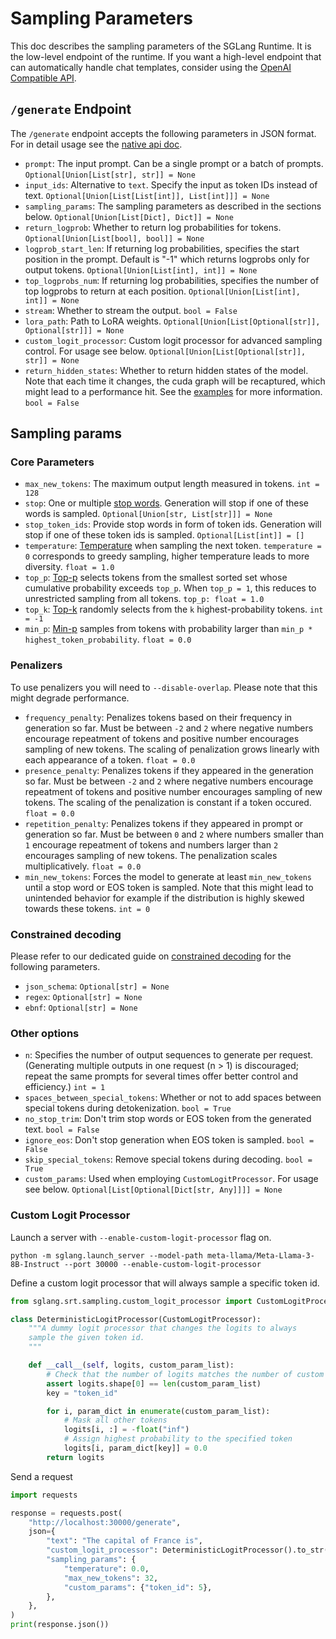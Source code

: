 # Sampling Parameters

This doc describes the sampling parameters of the SGLang Runtime.
It is the low-level endpoint of the runtime.
If you want a high-level endpoint that can automatically handle chat templates, consider using the [OpenAI Compatible API](https://docs.sglang.ai/backend/openai_api_completions.html).

## `/generate` Endpoint

The `/generate` endpoint accepts the following parameters in JSON format. For in detail usage see the [native api doc](https://docs.sglang.ai/backend/native_api.html).

* `prompt`: The input prompt. Can be a single prompt or a batch of prompts. `Optional[Union[List[str], str]] = None`
* `input_ids`: Alternative to `text`. Specify the input as token IDs instead of text. `Optional[Union[List[List[int]], List[int]]] = None`
* `sampling_params`: The sampling parameters as described in the sections below.  `Optional[Union[List[Dict], Dict]] = None`
* `return_logprob`: Whether to return log probabilities for tokens. `Optional[Union[List[bool], bool]] = None`
* `logprob_start_len`: If returning log probabilities, specifies the start position in the prompt. Default is "-1" which returns logprobs only for output tokens. `Optional[Union[List[int], int]] = None`
* `top_logprobs_num`: If returning log probabilities, specifies the number of top logprobs to return at each position. `Optional[Union[List[int], int]] = None`
* `stream`: Whether to stream the output. `bool = False`
* `lora_path`: Path to LoRA weights. `Optional[Union[List[Optional[str]], Optional[str]]] = None`
* `custom_logit_processor`: Custom logit processor for advanced sampling control. For usage see below. `Optional[Union[List[Optional[str]], str]] = None`
* `return_hidden_states`: Whether to return hidden states of the model. Note that each time it changes, the cuda graph will be recaptured, which might lead to a performance hit. See the [examples](https://github.com/sgl-project/sglang/blob/main/examples/runtime/engine/hidden_states.py) for more information. `bool = False`

## Sampling params

### Core Parameters

* `max_new_tokens`: The maximum output length measured in tokens. `int = 128`
* `stop`: One or multiple [stop words](https://platform.openai.com/docs/api-reference/chat/create#chat-create-stop). Generation will stop if one of these words is sampled. `Optional[Union[str, List[str]]] = None`
* `stop_token_ids`: Provide stop words in form of token ids. Generation will stop if one of these token ids is sampled. `Optional[List[int]] = []`
* `temperature`: [Temperature](https://platform.openai.com/docs/api-reference/chat/create#chat-create-temperature) when sampling the next token. `temperature = 0` corresponds to greedy sampling, higher temperature leads to more diversity. `float = 1.0`
* `top_p`: [Top-p](https://platform.openai.com/docs/api-reference/chat/create#chat-create-top_p) selects tokens from the smallest sorted set whose cumulative probability exceeds `top_p`. When `top_p = 1`, this reduces to unrestricted sampling from all tokens. `top_p: float = 1.0`
* `top_k`: [Top-k](https://developer.nvidia.com/blog/how-to-get-better-outputs-from-your-large-language-model/#predictability_vs_creativity) randomly selects from the `k` highest-probability tokens. `int = -1`
* `min_p`: [Min-p](https://github.com/huggingface/transformers/issues/27670) samples from tokens with probability larger than `min_p * highest_token_probability`. `float = 0.0`

### Penalizers

To use penalizers you will need to `--disable-overlap`. Please note that this might degrade performance.

* `frequency_penalty`: Penalizes tokens based on their frequency in generation so far. Must be between `-2` and `2` where negative numbers encourage repeatment of tokens and positive number encourages sampling of new tokens. The scaling of penalization grows linearly with each appearance of a token. `float = 0.0`
* `presence_penalty`: Penalizes tokens if they appeared in the generation so far. Must be between `-2` and `2` where negative numbers encourage repeatment of tokens and positive number encourages sampling of new tokens. The scaling of the penalization is constant if a token occured. `float = 0.0`
* `repetition_penalty`: Penalizes tokens if they appeared in prompt or generation so far. Must be between `0` and `2` where numbers smaller than `1` encourage repeatment of tokens and numbers larger than `2` encourages sampling of new tokens. The penalization scales multiplicatively. `float = 0.0`
* `min_new_tokens`: Forces the model to generate at least `min_new_tokens` until a stop word or EOS token is sampled. Note that this might lead to unintended behavior for example if the distribution is highly skewed towards these tokens. `int = 0`

### Constrained decoding

Please refer to our dedicated guide on [constrained decoding](https://docs.sglang.ai/backend/structured_outputs.html#Native-API-and-SGLang-Runtime-(SRT)) for the following parameters.

* `json_schema`: `Optional[str] = None`
* `regex`: `Optional[str] = None`
* `ebnf`: `Optional[str] = None`

### Other options

* `n`: Specifies the number of output sequences to generate per request. (Generating multiple outputs in one request (n > 1) is discouraged; repeat the same prompts for several times offer better control and efficiency.) `int = 1`
* `spaces_between_special_tokens`: Whether or not to add spaces between special tokens during detokenization. `bool = True`
* `no_stop_trim`: Don't trim stop words or EOS token from the generated text. `bool = False`
* `ignore_eos`: Don't stop generation when EOS token is sampled. `bool = False`
* `skip_special_tokens`: Remove special tokens during decoding. `bool = True`
* `custom_params`: Used when employing `CustomLogitProcessor`. For usage see below. `Optional[List[Optional[Dict[str, Any]]]] = None`

### Custom Logit Processor

Launch a server with `--enable-custom-logit-processor` flag on.

```
python -m sglang.launch_server --model-path meta-llama/Meta-Llama-3-8B-Instruct --port 30000 --enable-custom-logit-processor
```

Define a custom logit processor that will always sample a specific token id.

```python
from sglang.srt.sampling.custom_logit_processor import CustomLogitProcessor

class DeterministicLogitProcessor(CustomLogitProcessor):
    """A dummy logit processor that changes the logits to always
    sample the given token id.
    """

    def __call__(self, logits, custom_param_list):
        # Check that the number of logits matches the number of custom parameters
        assert logits.shape[0] == len(custom_param_list)
        key = "token_id"

        for i, param_dict in enumerate(custom_param_list):
            # Mask all other tokens
            logits[i, :] = -float("inf")
            # Assign highest probability to the specified token
            logits[i, param_dict[key]] = 0.0
        return logits
```

Send a request

```python
import requests

response = requests.post(
    "http://localhost:30000/generate",
    json={
        "text": "The capital of France is",
        "custom_logit_processor": DeterministicLogitProcessor().to_str(),
        "sampling_params": {
            "temperature": 0.0,
            "max_new_tokens": 32,
            "custom_params": {"token_id": 5},
        },
    },
)
print(response.json())
```
